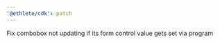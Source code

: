 ```yaml
---
'@ethlete/cdk': patch
---
```


Fix combobox not updating if its form control value gets set via program
